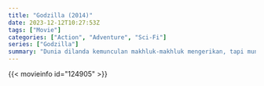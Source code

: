 ```yaml
---
title: "Godzilla (2014)"
date: 2023-12-12T10:27:53Z
tags: ["Movie"]
categories: ["Action", "Adventure", "Sci-Fi"]
series: ["Godzilla"]
summary: "Dunia dilanda kemunculan makhluk-makhluk mengerikan, tapi mungkin hanya satu dari mereka yang bisa menyelamatkan umat manusia."
---
```



<mux-player stream-type="on-demand"
src="https://kp3d-my.sharepoint.com/personal/ryoo_kp3d_onmicrosoft_com/_layouts/15/download.aspx?share=EeH0JlR_COFMrDSo7cfmFtcBKN1fGcxef5imP445tycRJg" prefer-playback="mse" controls>

</mux-player>


{{< movieinfo id="124905" >}}

<script src="https://cdn.jsdelivr.net/npm/@mux/mux-player"></script>

 <script type="application/ld+json ">
{
"@context": "https://schema.org/",
"@type": "VideoObject",
"name": "Godzilla (2014)",
"contentUrl": "https://stream.mux.com/GSEwwAO4gmzXxofr00bHet9fUUFvoSSdxjksQhpU7VvU.m3u8",
"thumbnailUrl": "https://www.themoviedb.org/t/p/original/jDABoHnHyIeX4UIN4gf5nmjuZbk.jpg?width=314&fit_mode=preserve&time=25",
"uploadDate": "2023-12-12T10:27:53Z",
}

</script>
